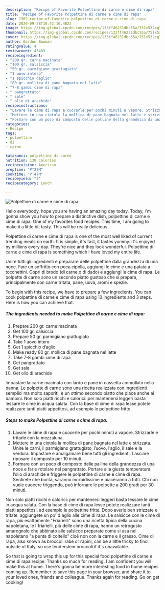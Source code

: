 ```yaml
---
description: "Recipe of Favorite Polpettine di carne e cime di rapa"
title: "Recipe of Favorite Polpettine di carne e cime di rapa"
slug: 1302-recipe-of-favorite-polpettine-di-carne-e-cime-di-rapa
date: 2020-09-28T10:42:16.482Z
image: https://img-global.cpcdn.com/recipes/133ff46231dbc55a/751x532cq70/polpettine-di-carne-e-cime-di-rapa-recipe-main-photo.jpg
thumbnail: https://img-global.cpcdn.com/recipes/133ff46231dbc55a/751x532cq70/polpettine-di-carne-e-cime-di-rapa-recipe-main-photo.jpg
cover: https://img-global.cpcdn.com/recipes/133ff46231dbc55a/751x532cq70/polpettine-di-carne-e-cime-di-rapa-recipe-main-photo.jpg
author: Gordon Bowman
ratingvalue: 4
reviewcount: 43483
recipeingredient:
- "200 gr. carne macinata"
- "100 gr. salsiccia"
- "50 gr. parmigiano grattugiato"
- "1 uovo intero"
- "1 spicchio daglio"
- "80 gr. mollica di pane bagnata nel latte"
- "7-8 gambi cime di rapa"
- " pangrattato"
- " sale"
- " olio di arachide"
recipeinstructions:
- "Lavare le cime di rapa e cuocerle per pochi minuti a vapore. Strizzarle e tritarle con la mezzaluna."
- "Mettere in una ciotola la mollica di pane bagnata nel latte e strizzata. Unire le carni, il parmigiano grattugiato, l’uovo, l’aglio, il sale e la verdura. Impastare e amalgamare bene tutti gli ingredienti. Lasciare riposare il composto per 10 minuti."
- "Formare con un poco di composto delle palline della grandezza di una noce e farle rotolare nel pangrattato. Portare alla giusta temperatura l’olio di arachide e friggere le polpettine di carne e cime di rapa. Sentirete che bontà, saranno morbidissime e piaceranno a tutti. Chi non vuole cuocere friggendo, può infornare le polpette a 200 gradi per 30 minuti."
categories:
- Recipe
tags:
- polpettine
- di
- carne

katakunci: polpettine di carne 
nutrition: 138 calories
recipecuisine: American
preptime: "PT27M"
cooktime: "PT47M"
recipeyield: "3"
recipecategory: Lunch

---
```



![Polpettine di carne e cime di rapa](https://img-global.cpcdn.com/recipes/133ff46231dbc55a/751x532cq70/polpettine-di-carne-e-cime-di-rapa-recipe-main-photo.jpg)

Hello everybody, hope you are having an amazing day today. Today, I'm gonna show you how to prepare a distinctive dish, polpettine di carne e cime di rapa. One of my favorites food recipes. This time, I am going to make it a little bit tasty. This will be really delicious.

Polpettine di carne e cime di rapa is one of the most well liked of current trending meals on earth. It is simple, it's fast, it tastes yummy. It's enjoyed by millions every day. They're nice and they look wonderful. Polpettine di carne e cime di rapa is something which I have loved my entire life.

Unire tutti gli ingredienti e preparare delle polpettine dalla grandezza di una noce. Fare un soffritto con poca cipolla, aggiungi le cime e una patata a tocchettini. Copri di brodo (di carne,o di dado) e aggiungi le cime di rapa. Le polpette di carne sono un secondo piatto gustoso che si prepara, principalmente con carne tritata, pane, uova, aromi e spezie.


To begin with this recipe, we have to prepare a few ingredients. You can cook polpettine di carne e cime di rapa using 10 ingredients and 3 steps. Here is how you can achieve that.

<!--inarticleads1-->

##### The ingredients needed to make Polpettine di carne e cime di rapa:

1. Prepare 200 gr. carne macinata
1. Get 100 gr. salsiccia
1. Prepare 50 gr. parmigiano grattugiato
1. Take 1 uovo intero
1. Get 1 spicchio d’aglio
1. Make ready 80 gr. mollica di pane bagnata nel latte
1. Take 7-8 gambi cime di rapa
1. Get  pangrattato
1. Get  sale
1. Get  olio di arachide


Impastare la carne macinata con lardo e pane in cassetta ammollato nella panna. Le polpette di carne sono una ricetta realizzata con ingredienti semplici ma molto saporiti, è un ottimo secondo piatto che piace anche ai bambini. Non solo piatti ricchi e calorici: per mantenersi leggeri basta lessare le cime in acqua salata. Con la base di cime di rapa lesse potete realizzare tanti piatti appetitosi, ad esempio le polpettine fritte. 

<!--inarticleads2-->

##### Steps to make Polpettine di carne e cime di rapa:

1. Lavare le cime di rapa e cuocerle per pochi minuti a vapore. Strizzarle e tritarle con la mezzaluna.
1. Mettere in una ciotola la mollica di pane bagnata nel latte e strizzata. Unire le carni, il parmigiano grattugiato, l’uovo, l’aglio, il sale e la verdura. Impastare e amalgamare bene tutti gli ingredienti. Lasciare riposare il composto per 10 minuti.
1. Formare con un poco di composto delle palline della grandezza di una noce e farle rotolare nel pangrattato. Portare alla giusta temperatura l’olio di arachide e friggere le polpettine di carne e cime di rapa. Sentirete che bontà, saranno morbidissime e piaceranno a tutti. Chi non vuole cuocere friggendo, può infornare le polpette a 200 gradi per 30 minuti.


Non solo piatti ricchi e calorici: per mantenersi leggeri basta lessare le cime in acqua salata. Con la base di cime di rapa lesse potete realizzare tanti piatti appetitosi, ad esempio le polpettine fritte. Dopo averle ben strizzate e tritate, aggiungete un po&#39; d&#39;aglio alle cime di rapa. Le salsicce con le cime di rapa, più esattamente &#34;Friarielli&#34; sono una ricetta tipica della cucina napoletana, le I friarielli, più delle cime di rapa, hanno un retrogusto amarognolo che abbinato alle salsicce preparate come si usa nel napoletano &#34;a punta di coltello&#34; cioè non con la carne e il grasso. Cime di rapa, also known as broccoli rabe or rapini, can be a little tricky to find outside of Italy, so use tenderstem broccoli if it&#39;s unavailable. 

So that is going to wrap this up for this special food polpettine di carne e cime di rapa recipe. Thanks so much for reading. I am confident you will make this at home. There's gonna be more interesting food in home recipes coming up. Remember to save this page in your browser, and share it to your loved ones, friends and colleague. Thanks again for reading. Go on get cooking!

